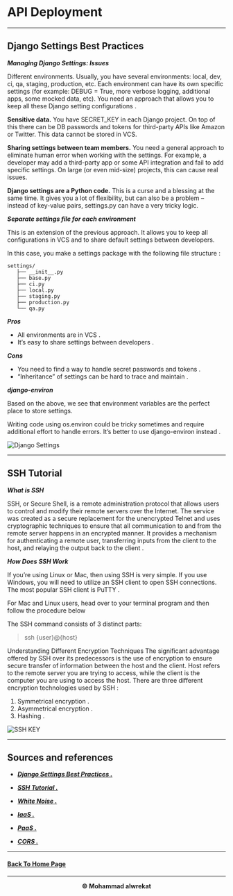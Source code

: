 # API Deployment

---
## Django Settings Best Practices

***Managing Django Settings: Issues***

Different environments. Usually, you have several environments: local, dev, ci, qa, staging, production, etc. Each environment can have its own specific settings (for example: DEBUG = True, more verbose logging, additional apps, some mocked data, etc). You need an approach that allows you to keep all these Django setting configurations .


**Sensitive data.** You have SECRET_KEY in each Django project. On top of this there can be DB passwords and tokens for third-party APIs like Amazon or Twitter. This data cannot be stored in VCS.

**Sharing settings between team members.** You need a general approach to eliminate human error when working with the settings. For example, a developer may add a third-party app or some API integration and fail to add specific settings. On large (or even mid-size) projects, this can cause real issues.

**Django settings are a Python code.** This is a curse and a blessing at the same time. It gives you a lot of flexibility, but can also be a problem – instead of key-value pairs, settings.py can have a very tricky logic.


***Separate settings file for each environment***

This is an extension of the previous approach. It allows you to keep all configurations in VCS and to share default settings between developers.

In this case, you make a settings package with the following file structure :

```
settings/
   ├── __init__.py
   ├── base.py
   ├── ci.py
   ├── local.py
   ├── staging.py
   ├── production.py
   └── qa.py
```

***Pros***

- All environments are in VCS .
- It’s easy to share settings between developers .


***Cons***

- You need to find a way to handle secret passwords and tokens .
- “Inheritance” of settings can be hard to trace and maintain .


***django-environ***

Based on the above, we see that environment variables are the perfect place to store settings.

Writing code using os.environ could be tricky sometimes and require additional effort to handle errors. It’s better to use django-environ instead .


![Django Settings](https://cdn-bpaab.nitrocdn.com/ovmYDbOhMgMfItYufwmmRlRlkhckslfH/assets/static/optimized/rev-02eb3a2/blog/uploads/2019/04/Configuring-Django-Settings_-Best-Practices_long-scaled.jpg)

---
## SSH Tutorial

***What is SSH***

SSH, or Secure Shell, is a remote administration protocol that allows users to control and modify their remote servers over the Internet. The service was created as a secure replacement for the unencrypted Telnet and uses cryptographic techniques to ensure that all communication to and from the remote server happens in an encrypted manner. It provides a mechanism for authenticating a remote user, transferring inputs from the client to the host, and relaying the output back to the client .


***How Does SSH Work***

If you’re using Linux or Mac, then using SSH is very simple. If you use Windows, you will need to utilize an SSH client to open SSH connections. The most popular SSH client is PuTTY .

For Mac and Linux users, head over to your terminal program and then follow the procedure below

The SSH command consists of 3 distinct parts:

> ssh {user}@{host}


Understanding Different Encryption Techniques
The significant advantage offered by SSH over its predecessors is the use of encryption to ensure secure transfer of information between the host and the client. Host refers to the remote server you are trying to access, while the client is the computer you are using to access the host. There are three different encryption technologies used by SSH :

1. Symmetrical encryption .
2. Asymmetrical encryption .
3. Hashing .



![SSH KEY](https://www.hostinger.com/tutorials/wp-content/uploads/sites/2/2017/07/asymmetric-encryption.webp)

---
## Sources and references

- ***[Django Settings Best Practices .](https://djangostars.com/blog/configuring-django-settings-best-practices/)***

- ***[SSH Tutorial .](https://www.hostinger.com/tutorials/ssh-tutorial-how-does-ssh-work)***

- ***[White Noise .](http://whitenoise.evans.io/en/stable/)***

- ***[IaaS .](https://en.wikipedia.org/wiki/Infrastructure_as_a_service)***

- ***[PaaS .](https://en.wikipedia.org/wiki/Platform_as_a_service)***

- ***[CORS .](https://en.m.wikipedia.org/wiki/Cross-origin_resource_sharing)***

---
#### **[Back To Home Page](https://mhmadwrekat.github.io/reading-notes)**

---
<b>
<p align="center">
© Mohammad alwrekat
</p>
